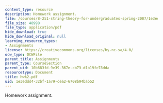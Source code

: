 ```yaml
---
content_type: resource
description: Homework assignment.
file: /courses/8-251-string-theory-for-undergraduates-spring-2007/1e3eddd432bf1a79cea26708b94bab52_hwk2.pdf
file_size: 48998
file_type: application/pdf
hide_download: true
hide_download_original: null
learning_resource_types:
- Assignments
license: https://creativecommons.org/licenses/by-nc-sa/4.0/
ocw_type: OCWFile
parent_title: Assignments
parent_type: CourseSection
parent_uid: 10b683fd-9e39-367e-cb73-d1b19fe78dda
resourcetype: Document
title: hwk2.pdf
uid: 1e3eddd4-32bf-1a79-cea2-6708b94bab52
---
```

Homework assignment.